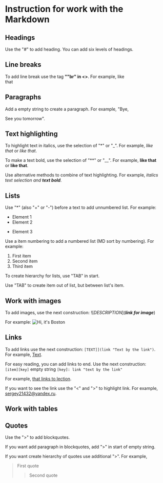 # Instruction for work with the Markdown

## Headings

Use the "#" to add heading. You can add six levels of headings.

## Line breaks

To add line break use the tag **""br" in <>**.
For example, 
like <br> that

Paragraphs
---------

Add a empty string to create a paragraph. For example,
"Bye,

See you tomorrow".

## Text highlighting

To highlight text in italics, use the selection of "*" or "_". For example, *like that* or _like that_.

To make a text bold, use the selection of "**" or "__". For example, **like that** or __like that__.

Use alternative methods to combine of text highlighting. For example, _italics text selection and **text bold**_.

## Lists

Use "*" (also "+" or "-") before a text to add unnumbered list. For example:
* Element 1
* Element 2
+ Element 3

Use a item numbering to add a numbered list (MD sort by numbering). For example:
1. First item
1. Second item
1. Third item

To create hierarchy for lists, use "TAB" in start.

Use "TAB" to create item out of list, but between list's item.

## Work with images

To add images, use the next construction: ![*DESCRIPTION*](***link for image***)

For example:
 ![Hi, it's Boston](Boston.png)

## Links

To add links use the next construction: `[TEXT]](link "Text by the link")`. For example, [Text](link "Text by the link").

For easy reading, you can add links to end. Use the next construction:
`[item][key]`
empty string
`[key]: link "text by the link"`

For example,
[that links to lection][1].

[1]: <https://www.youtube.com/watch?v=6n5HgaTCVqU&feature=emb_imp_woyt>

If you want to see the link use the "<" and ">" to highlight link. For example, <sergey21432@yandex.ru>.

## Work with tables

## Quotes

Use the ">" to add blockquotes. 

If you want add paragraph in blockquotes, add ">" in start of empty string.

If you want create hierarchy of quotes use additional ">". For example,
> First quote
>
>>Second quote